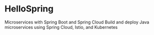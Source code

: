 # HelloSpring
Microservices with Spring Boot and Spring Cloud
Build and deploy Java microservices using Spring Cloud, Istio, and Kubernetes

